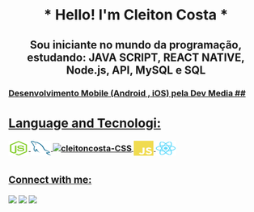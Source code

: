 
<h1 align="center"> * Hello! I'm Cleiton Costa * </h1>
<h2 align="center">Sou iniciante no mundo da programação, estudando:
<b>JAVA SCRIPT, REACT NATIVE, Node.js, API, MySQL e SQL</b></h2>
<h3> <a href="https://www.devmedia.com.br/perfil/josicleiton-alberto-da-costa" alt="Devmedia.com.br"> Desenvolvimento Mobile (Android , iOS) pela Dev Media
##
<h2> Language and Tecnologi: </h2>
 
  <div style="display: inline_block">
  <img align="center" alt="cleitoncosta-HTML" height="30" width="40"
src="https://raw.githubusercontent.com/devicons/devicon/master/icons/nodejs/nodejs-original.svg">
    <img align="center" alt="cleitoncosta-HTML" height="30" width="40" src="https://raw.githubusercontent.com/devicons/devicon/master/icons/mysql/mysql-original.svg">
  <img align="center" alt="cleitoncosta-CSS" height="30" width="40" src="https://raw.githubusercontent.com/devicons/devicon/master/icons/esql/esql-original.svg">
  <img align="center" alt="Cleitoncosta-Js" height="30" width="40" src="https://raw.githubusercontent.com/devicons/devicon/master/icons/javascript/javascript-plain.svg">
  <img align="center" alt="cleitoncosta-React" height="30" width="40" src="https://raw.githubusercontent.com/devicons/devicon/master/icons/react/react-original.svg">
 </div>
 
  ##
  <h3>Connect with me:</h3> 
 <a href="https://instagram.com/fidel_ravi" target="_blank"> <img src="https://img.shields.io/badge/-Instagram-%23E4405F?style=for-the-badge&logo=instagram&logoColor=white" target="_blank"></a>
  <a href="https://discord.gg/CleitonCosta#7325" target="_blank"> <img src="https://img.shields.io/badge/Discord-7289DA?style=for-the-badge&logo=discord&logoColor=white" target="_blank"></a> 
 <a href = "mailto:cleiton-2506@hotmail.com"><img src="https://img.shields.io/badge/-Hotmail-%23333?style=for-the-badge&logo=hotmail&logoColor=white" target="_blank"></a>
</div>
